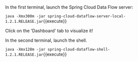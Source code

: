 In the first terminal, launch the Spring Cloud Data Flow server:

```java -Xmx300m -jar spring-cloud-dataflow-server-local-1.2.1.RELEASE.jar```{{execute}}

Click on the 'Dashboard' tab to visualize it!

In the second terminal, launch the shell.

```java -Xmx128m -jar spring-cloud-dataflow-shell-1.2.1.RELEASE.jar```{{execute}}
